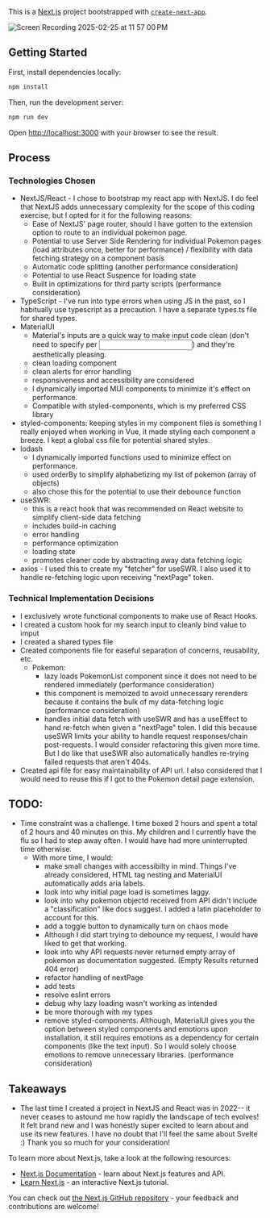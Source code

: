 This is a [Next.js](https://nextjs.org) project bootstrapped with [`create-next-app`](https://nextjs.org/docs/app/api-reference/cli/create-next-app).

![Screen Recording 2025-02-25 at 11 57 00 PM](https://github.com/user-attachments/assets/2ba0c0d5-04a7-43b6-95d7-319541e9789a)


## Getting Started

First, install dependencies locally: 
```bash
npm install
```

Then, run the development server:
```bash
npm run dev
```

Open [http://localhost:3000](http://localhost:3000) with your browser to see the result.

## Process
### Technologies Chosen
* NextJS/React - I chose to bootstrap my react app with NextJS. I do feel that NextJS adds unnecessary complexity for the scope of this coding exercise, but I opted for it for the following reasons:
   * Ease of NextJS' page router, should I have gotten to the extension option to route to an individual pokemon page.
   * Potential to use Server Side Rendering for individual Pokemon pages (load attributes once, better for performance) / flexibility with data fetching strategy on a component basis
   * Automatic code splitting (another performance consideration)
   * Potential to use React Suspence for loading state
   * Built in optimizations for third party scripts (performance consideration)
* TypeScript - I've run into type errors when using JS in the past, so I habitually use typescript as a precaution. I have a separate types.ts file for shared types.
* MaterialUI
    * Material's inputs are a quick way to make input code clean (don't need to specify <label> per <input>) and they're aesthetically pleasing.
    * clean loading component
    * clean alerts for error handling
    * responsiveness and accessibility are considered
    * I dynamically imported MUI components to minimize it's effect on performance.
    * Compatible with styled-components, which is my preferred CSS library
* styled-components: keeping styles in my component files is something I really enjoyed when working in Vue, it made styling each component a breeze. I kept a global css file for potential shared styles.
* lodash
     * I dynamically imported functions used to minimize effect on performance.
     * used orderBy to simplify alphabetizing my list of pokemon (array of objects)
     * also chose this for the potential to use their debounce function
* useSWR:
   * this is a react hook that was recommended on React website to simplify client-side data fetching
   * includes build-in caching
   * error handling
   * performance optimization
   * loading state
   * promotes cleaner code by abstracting away data fetching logic
* axios - I used this to create my "fetcher" for useSWR. I also used it to handle re-fetching logic upon receiving "nextPage" token.
### Technical Implementation Decisions
* I exclusively wrote functional components to make use of React Hooks.
* I created a custom hook for my search input to cleanly bind value to imput
* I created a shared types file
* Created components file for easeful separation of concerns, reusability, etc.  
   * Pokemon:
      * lazy loads PokemonList component since it does not need to be rendered immediately (performance consideration)
      * this component is memoized to avoid unnecessary rerenders because it contains the bulk of my data-fetching logic (performance consideration)
      * handles initial data fetch with useSWR and has a useEffect to hand re-fetch when given a "nextPage" tolen. I did this because useSWR limits your ability to handle request responses/chain post-requests. I would consider refactoring this given more time. But I do like that useSWR also automatically handles re-trying failed requests that aren't 404s. 
* Created api file for easy maintainability of API url. I also considered that I would need to reuse this if I got to the Pokemon detail page extension. 

## TODO: 
* Time constraint was a challenge. I time boxed 2 hours and spent a total of 2 hours and 40 minutes on this. My children and I currently have the flu so I had to step away often. I would have had more uninterrupted time otherwise. 
   * With more time, I would: 
       * make small changes with accessibilty in mind. Things I've already considered, HTML tag nesting and MaterialUI automatically adds aria labels. 
       * look into why initial page load is sometimes laggy. 
       * look into why pokemon objectd received from API didn't include a "classification" like docs suggest. I added a latin placeholder to account for this. 
       * add a toggle button to dynamically turn on chaos mode 
       * Although I did start trying to debounce my request, I would have liked to get that working. 
       * look into why API requests never returned empty array of pokemon as documentation suggested. (Empty Results returned 404 error)
       * refactor handling of nextPage
       * add tests
       * resolve eslint errors 
       * debug why lazy loading wasn't working as intended
       * be more thorough with my types
       * remove styled-components. Although, MaterialUI gives you the option between styled components and emotions upon installation, it still requires emotions as a dependency for certain components (like the text input). So I would solely choose emotions to remove unnecessary libraries. (performance consideration) 
## Takeaways 
   * The last time I created a project in NextJS and React was in 2022-- it never ceases to astound me how rapidly the landscape of tech evolves! It felt brand new and I was honestly super excited to learn about and use its new features. I have no doubt that I'll feel the same about Svelte :) 
Thank you so much for your consideration! 

   

To learn more about Next.js, take a look at the following resources:

- [Next.js Documentation](https://nextjs.org/docs) - learn about Next.js features and API.
- [Learn Next.js](https://nextjs.org/learn) - an interactive Next.js tutorial.

You can check out [the Next.js GitHub repository](https://github.com/vercel/next.js) - your feedback and contributions are welcome!
